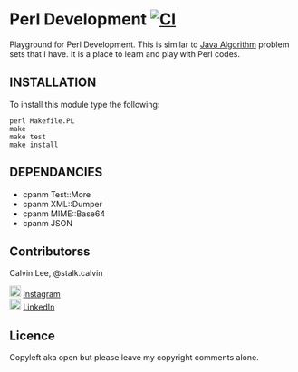 # Perl Development [![CI](https://api.travis-ci.org/stalk-calvin/Perl-Algorithms.svg?branch=master)](https://travis-ci.org/stalk-calvin/Perl-Algorithms)

Playground for Perl Development. This is similar to [Java Algorithm](https://github.com/stalk-calvin/Java-Algorithms) problem sets that I have. It is a place to learn and play with Perl codes. 

## INSTALLATION
 
To install this module type the following:
 
    perl Makefile.PL
    make
    make test
    make install

## DEPENDANCIES

  - cpanm Test::More
  - cpanm XML::Dumper
  - cpanm MIME::Base64
  - cpanm JSON

## Contributorss

Calvin Lee, @stalk.calvin

<a href="https://www.instagram.com/stalk.calvin/"><img alt="Add me to Instagram" src="https://5a5a57ff32a328601212-ee0df397c56b146e91fe14be42fa361d.ssl.cf1.rackcdn.com/icon/instagram_logos_glyph/03H5cHNMt-Jni4pe9u+7/glyph-logo_May2016_200.png" height="20px" width="20px"/></a> <span><a href="https://www.instagram.com/stalk.calvin/">Instagram</a></span>
<br/>
<a href="https://www.linkedin.com/in/stalkme"><img alt="Add me to Linkedin" src="https://image.freepik.com/free-icon/linkedin-logo_318-50643.jpg" height="20px" width="20px"/></a> <span><a href="https://www.linkedin.com/in/stalkme">LinkedIn</a></span>

## Licence

Copyleft aka open but please leave my copyright comments alone.
